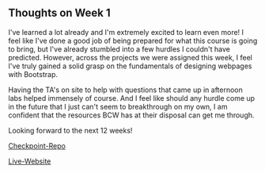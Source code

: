 ## Thoughts on Week 1

I've learned a lot already and I'm extremely excited to learn even more! I feel like I've done a good job of being prepared for what this course is going to bring, but I've already stumbled into a few hurdles I couldn't have predicted. However, across the projects we were assigned this week, I feel I've truly gained a solid grasp on the fundamentals of designing webpages with Bootstrap.

Having the TA's on site to help with questions that came up in afternoon labs helped immensely of course. And I feel like should any hurdle come up in the future that I just can't seem to breakthrough on my own, I am confident that the resources BCW has at their disposal can get me through.

Looking forward to the next 12 weeks!

[Checkpoint-Repo](https://github.com/CyberTomB/checkpoint-week1)

[Live-Website](https://cybertomb.github.io/checkpoint-week1/)